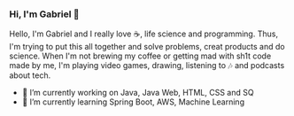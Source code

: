 ### Hi, I'm Gabriel 👋

Hello, I'm Gabriel and I really love ☕, life science and programming. Thus, I'm trying to put this all together and solve problems, creat products and do science. When I'm not brewing my coffee or getting mad with sh1t code made by me, I'm playing video games, drawing, listening to 🎶 and podcasts about tech.

- 🔭 I’m currently working on Java, Java Web, HTML, CSS and SQ
- 🌱 I’m currently learning Spring Boot, AWS, Machine Learning

